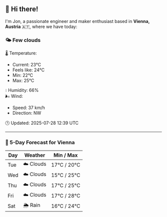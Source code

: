 ## 👋 Hi there!

I'm Jon, a passionate engineer and maker enthusiast based in **Vienna, Austria** 🇦🇹, where we have today:

### 🌤️ Few clouds 

🌡️ Temperature: 
* Current: 23°C
* Feels like: 24°C
* Min: 22°C 
* Max: 25°C  

💧 Humidity: 66%  
🌬️ Wind: 
* Speed: 37 km/h 
* Direction: NW  

🕒 Updated: 2025-07-28 12:39 UTC

---

### 📅 5-Day Forecast for Vienna

| Day | Weather | Min / Max |
|-----|---------|------------|
| Tue | ☁️ Clouds | 17°C / 20°C |
| Wed | ☁️ Clouds | 15°C / 25°C |
| Thu | ☁️ Clouds | 17°C / 25°C |
| Fri | ☁️ Clouds | 17°C / 28°C |
| Sat | 🌦️ Rain | 16°C / 24°C |
